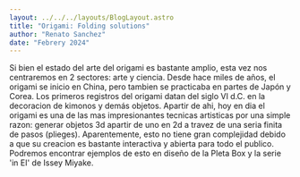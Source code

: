 ```yaml
---
layout: ../../../layouts/BlogLayout.astro
title: "Origami: Folding solutions"
author: "Renato Sanchez"
date: "Febrery 2024"
---
```

Si bien el estado del arte del origami es bastante amplio, esta vez nos centraremos en 2 sectores: arte y ciencia.
Desde hace miles de años, el origami se inicio en China, pero tambien se practicaba en partes de Japón y Corea. Los primeros registros del origami datan del siglo VI d.C. en la decoracion de kimonos y demás objetos. 
Apartir de ahi, hoy en dia el origami es una de las mas impresionantes tecnicas artisticas por una simple razon: generar objetos 3d apartir de uno en 2d a travez de una seria finita de pasos (plieges). Aparentemente, esto no tiene gran complejidad debido a que su creacion es bastante interactiva y abierta para todo el publico. Podremos encontrar ejemplos de esto en diseño de la Pleta Box y la serie 'in EI' de Issey Miyake.
